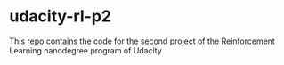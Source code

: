 # udacity-rl-p2
This repo contains the code for the second project of the Reinforcement Learning nanodegree program of Udacity
